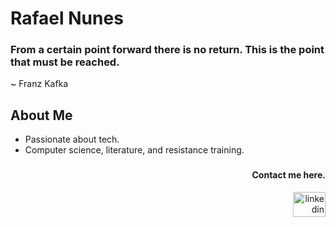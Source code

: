 # Rafael Nunes
### From a certain point forward there is no return. This is the point that must be reached.
~ Franz Kafka
 ##  About Me  
  - Passionate about tech. 
  - Computer science, literature, and resistance training.

###

<h4 align="right"> Contact me here.</h4>

<div align="right">
  <a href="https://www.linkedin.com/in/rafaelornunes/" target="_blank">
    <img src="https://raw.githubusercontent.com/maurodesouza/profile-readme-generator/master/src/assets/icons/social/linkedin/default.svg" width="52" height="40" alt="linkedin logo"  />
  </a>
</div>

###
